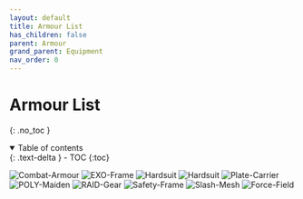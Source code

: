 ```yaml
---
layout: default
title: Armour List
has_children: false
parent: Armour
grand_parent: Equipment
nav_order: 0
---
```

# Armour List
{: .no_toc }

<details open markdown="block">
  <summary>
    Table of contents
  </summary>
  {: .text-delta }
- TOC
{:toc}
</details>

![Combat-Armour](Game/Blocks/Combat-Armour)
![EXO-Frame](Game/Blocks/EXO-Frame)
![Hardsuit](Game/Blocks/Hardsuit)
![Hardsuit](Game/Blocks/Hardsuit)
![Plate-Carrier](Game/Blocks/Plate-Carrier)
![POLY-Maiden](Game/Blocks/POLY-Maiden)
![RAID-Gear](Game/Blocks/RAID-Gear)
![Safety-Frame](Game/Blocks/Safety-Frame)
![Slash-Mesh](Game/Blocks/Slash-Mesh)
![Force-Field](Game/Blocks/Force-Field)
